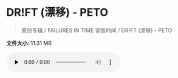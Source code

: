 # DR!FT (漂移) - PETO

> 原创专辑 / FAILURES IN TIME 睿智时间 / DR!FT (漂移) - PETO

**文件大小**: 11.31 MB

<audio preload="none" controls><source src="https://file.hsyhx.top/archive/原创专辑/FAILURES IN TIME 睿智时间/DR!FT (漂移) - PETO.flac" type="audio/mpeg">🤔 您的浏览器不支持此音频格式</audio>